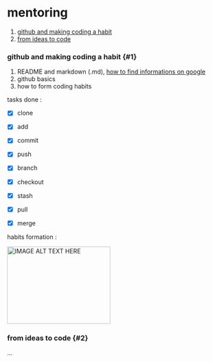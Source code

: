 # mentoring


1. [github and making coding a habit](https://github.com/wishzx/mentoring/tree/main#1)
2. [from ideas to code](https://github.com/wishzx/mentoring/tree/main#2)

### github and making coding a habit {#1}

1. README and markdown (.md), [how to find informations on google](https://www.google.com/search?channel=fs&client=ubuntu&q=markdown+cheatsheet)
1. github basics
2. how to form coding habits

tasks done :

- [x] clone 
- [x] add
- [x] commit 
- [x] push 
- [x] branch 
- [x] checkout 
- [x] stash
- [x] pull
- [x] merge 


habits formation :


<a href="http://www.youtube.com/watch?feature=player_embedded&v=Wcs2PFz5q6g
" target="_blank"><img src="http://img.youtube.com/vi/Wcs2PFz5q6g/0.jpg" 
alt="IMAGE ALT TEXT HERE" width="240" height="180"/></a>


### from ideas to code {#2}

...